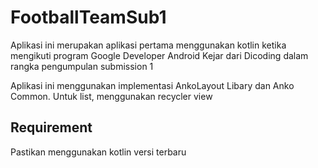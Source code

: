 # FootballTeamSub1
Aplikasi ini merupakan aplikasi pertama menggunakan kotlin ketika mengikuti program Google Developer Android Kejar dari Dicoding dalam rangka pengumpulan submission 1

Aplikasi ini menggunakan implementasi AnkoLayout Libary dan Anko Common. Untuk list, menggunakan recycler view

## Requirement
Pastikan menggunakan kotlin versi terbaru 
